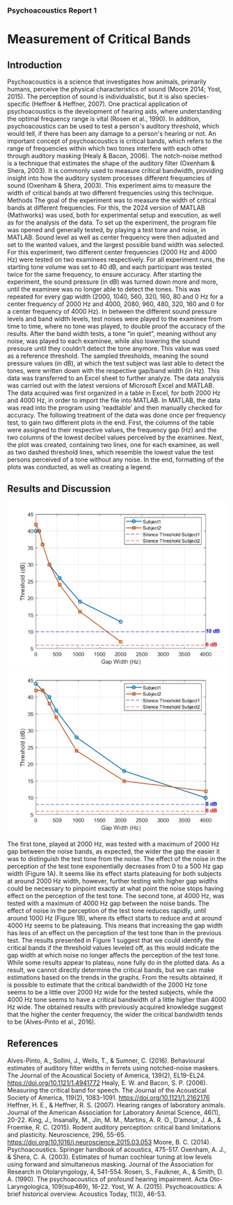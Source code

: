 ### Psychoacoustics Report 1
# Measurement of Critical Bands

## Introduction
Psychoacoustics is a science that investigates how animals, primarily humans, perceive the physical characteristics of sound (Moore 2014; Yost, 2015). The perception of sound is individualistic, but it is also species-specific (Heffner & Heffner, 2007). One practical application of psychoacoustics is the development of hearing aids, where understanding the optimal frequency range is vital (Rosen et al., 1990). In addition, psychoacoustics can be used to test a person's auditory threshold, which would tell, if there has been any damage to a person's hearing or not.
An important concept of psychoacoustics is critical bands, which refers to the range of frequencies within which two tones interfere with each other through auditory masking (Healy & Bacon, 2006). The notch-noise method is a technique that estimates the shape of the auditory filter (Oxenham & Shera, 2003). It is commonly used to measure critical bandwidth, providing insight into how the auditory system processes different frequencies of sound (Oxenham & Shera, 2003). This experiment aims to measure the width of critical bands at two different frequencies using this technique.
Methods
The goal of the experiment was to measure the width of critical bands at different frequencies. For this, the 2024 version of MATLAB (Mathworks) was used, both for experimental setup and execution, as well as for the analysis of the data. 
To set up the experiment, the program file was opened and generally tested, by playing a test tone and noise, in MATLAB.  Sound level as well as center frequency were then adjusted and set to the wanted values, and the largest possible band width was selected. For this experiment, two different center frequencies (2000 Hz and 4000 Hz) were tested on two examinees respectively. For all experiment runs, the starting tone volume was set to 40 dB, and each participant was tested twice for the same frequency, to ensure accuracy.
After starting the experiment, the sound pressure (in dB) was turned down more and more, until the examinee was no longer able to detect the tones. This was repeated for every gap width (2000, 1040, 560, 320, 160, 80 and 0 Hz for a center frequency of 2000 Hz and 4000, 2080, 960, 480, 320, 160 and 0 for a center frequency of 4000 Hz). In between the different sound pressure levels and band width levels, test noises were played to the examinee from time to time, where no tone was played, to double proof the accuracy of the results. After the band width tests, a tone “in quiet”, meaning without any noise, was played to each examinee, while also lowering the sound pressure until they couldn’t detect the tone anymore. This value was used as a reference threshold.
The sampled thresholds, meaning the sound pressure values (in dB), at which the test subject was last able to detect the tones, were written down with the respective gap/band width (in Hz). This data was transferred to an Excel sheet to further analyze. 
The data analysis was carried out with the latest versions of Microsoft Excel and MATLAB. The data acquired was first organized in a table in Excel, for both 2000 Hz and 4000 Hz, in order to import the file into MATLAB. In MATLAB, the data was read into the program using ‘readtable’ and then manually checked for accuracy. The following treatment of the data was done once per frequency test, to gain two different plots in the end. First, the columns of the table were assigned to their respective values, the frequency gap (Hz) and the two columns of the lowest decibel values perceived by the examinee. Next, the plot was created, containing two lines, one for each examinee, as well as two dashed threshold lines, which resemble the lowest value the test persons perceived of a tone without any noise. In the end, formatting of the plots was conducted, as well as creating a legend.
 
## Results and Discussion
![Figure 1. Test tone decibel levels (dB) and noise band gap width; A. 2000 Hz Test tone; B. 4000 Hz Test tone](https://github.com/ManuelMPinto/Psychoacoustics-Report/blob/main/report1/output/2000_Hz.jpg)
![B. 4000 Hz Test tone](https://github.com/ManuelMPinto/Psychoacoustics-Report/blob/main/report1/output/4000_Hz.jpg)

The first tone, played at 2000 Hz, was tested with a maximum of 2000 Hz gap between the noise bands, as expected, the wider the gap the easier it was to distinguish the test tone from the noise. The effect of the noise in the perception of the test tone exponentially decreases from 0 to a 500 Hz gap width (Figure 1A). It seems like its effect starts plateauing for both subjects at around 2000 Hz width, however, further testing with higher gap widths could be necessary to pinpoint exactly at what point the noise stops having effect on the perception of the test tone.
The second tone, at 4000 Hz, was tested with a maximum of 4000 Hz gap between the noise bands. The effect of noise in the perception of the test tone reduces rapidly, until around 1000 Hz (Figure 1B), where its effect starts to reduce and at around 4000 Hz seems to be plateauing. This means that increasing the gap width has less of an effect on the perception of the test tone than in the previous test.
The results presented in Figure 1 suggest that we could identify the critical bands if the threshold values leveled off, as this would indicate the gap width at which noise no longer affects the perception of the test tone. While some results appear to plateau, none fully do in the plotted data. As a result, we cannot directly determine the critical bands, but we can make estimations based on the trends in the graphs.
From the results obtained, it is possible to estimate that the critical bandwidth of the 2000 Hz tone seems to be a little over 2000 Hz wide for the tested subjects, while the 4000 Hz tone seems to have a critical bandwidth of a little higher than 4000 Hz wide. The obtained results with previously acquired knowledge suggest that the higher the center frequency, the wider the critical bandwidth tends to be (Alves-Pinto et al., 2016). 

## References
Alves-Pinto, A., Sollini, J., Wells, T., & Sumner, C. (2016). Behavioural estimates of auditory filter widths in ferrets using notched-noise maskers. The Journal of the Acoustical Society of America, 139(2), EL19-EL24. https://doi.org/10.1121/1.4941772
Healy, E. W. and Bacon, S. P. (2006). Measuring the critical band for speech. The Journal of the Acoustical Society of America, 119(2), 1083-1091. https://doi.org/10.1121/1.2162176
Heffner, H. E., & Heffner, R. S. (2007). Hearing ranges of laboratory animals. Journal of the American Association for Laboratory Animal Science, 46(1), 20-22.
King, J., Insanally, M., Jin, M. M., Martins, A. R. O., D’amour, J. A., & Froemke, R. C. (2015). Rodent auditory perception: critical band limitations and plasticity. Neuroscience, 296, 55-65. https://doi.org/10.1016/j.neuroscience.2015.03.053
Moore, B. C. (2014). Psychoacoustics. Springer handbook of acoustics, 475-517.
Oxenham, A. J., & Shera, C. A. (2003). Estimates of human cochlear tuning at low levels using forward and simultaneous masking. Journal of the Association for Research in Otolaryngology, 4, 541-554.
Rosen, S., Faulkner, A., & Smith, D. A. (1990). The psychoacoustics of profound hearing impairment. Acta Oto-Laryngologica, 109(sup469), 16-22.
Yost, W. A. (2015). Psychoacoustics: A brief historical overview. Acoustics Today, 11(3), 46-53.
